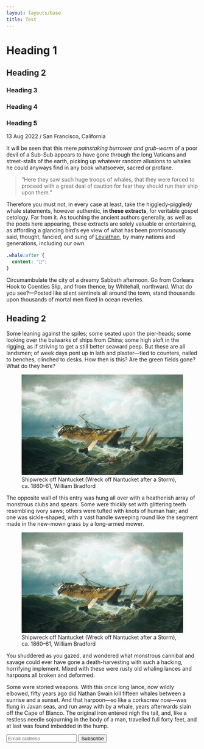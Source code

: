```yaml
---
layout: layouts/base
title: Test
---
```


# Heading 1

## Heading 2

### Heading 3

### Heading 4

### Heading 5

<div class="note-meta">
  <time datetime="2022-08-13">13 Aug 2022</time> / San Francisco, California
</div>

It will be seen that this mere _painstaking burrower and grub-worm_ of a poor devil of a Sub-Sub appears to have gone through the long Vaticans and street-stalls of the earth, picking up whatever random allusions to whales he could anyways find in any book whatsoever, sacred or profane.

> “Here they saw such huge troops of whales, that they were forced to proceed with a great deal of caution for fear they should run their ship upon them.”

Therefore you must not, in every case at least, take the higgledy-piggledy whale statements, however authentic, **in these extracts**, for veritable gospel cetology. Far from it. As touching the ancient authors generally, as well as the poets here appearing, these extracts are solely valuable or entertaining, as affording a glancing bird’s eye view of what has been promiscuously said, thought, fancied, and sung of [Leviathan](https://www.gutenberg.org/files/2701/2701-h/2701-h.htm), by many nations and generations, including our own.

```css
.whale:after {
  content: "🐋";
}
```

Circumambulate the city of a dreamy Sabbath afternoon. Go from Corlears Hook to Coenties Slip, and from thence, by Whitehall, northward. What do you see?—Posted like silent sentinels all around the town, stand thousands upon thousands of mortal men fixed in ocean reveries.

## Heading 2

Some leaning against the spiles; some seated upon the pier-heads; some looking over the bulwarks of ships from China; some high aloft in the rigging, as if striving to get a still better seaward peep. But these are all landsmen; of week days pent up in lath and plaster—tied to counters, nailed to benches, clinched to desks. How then is this? Are the green fields gone? What do they here?

<figure>
  <img src="/images/boat.jpg" />
  <figcaption>Shipwreck off Nantucket (Wreck off Nantucket after a Storm), ca. 1860–61, William Bradford</figcaption>
</figure>

The opposite wall of this entry was hung all over with a heathenish array of monstrous clubs and spears. Some were thickly set with glittering teeth resembling ivory saws; others were tufted with knots of human hair; and one was sickle-shaped, with a vast handle sweeping round like the segment made in the new-mown grass by a long-armed mower.

<figure class="about-img no-margin">
  <img src="/images/boat.jpg" />
  <figcaption>Shipwreck off Nantucket (Wreck off Nantucket after a Storm), ca. 1860–61, William Bradford</figcaption>
</figure>

You shuddered as you gazed, and wondered what monstrous cannibal and savage could ever have gone a death-harvesting with such a hacking, horrifying implement. Mixed with these were rusty old whaling lances and harpoons all broken and deformed.

Some were storied weapons. With this once long lance, now wildly elbowed, fifty years ago did Nathan Swain kill fifteen whales between a sunrise and a sunset. And that harpoon—so like a corkscrew now—was flung in Javan seas, and run away with by a whale, years afterwards slain off the Cape of Blanco. The original iron entered nigh the tail, and, like a restless needle sojourning in the body of a man, travelled full forty feet, and at last was found imbedded in the hump.

<form action="https://buttondown.email/api/emails/embed-subscribe/robinrendle" method="post" target="popupwindow" onsubmit="window.open('https://buttondown.email/robinrendle', 'popupwindow')" class="embeddable-buttondown-form astro-2WPH57EV">
  <div class="inputs astro-2WPH57EV">
    <input type="email" name="email" id="bd-email" required="" placeholder="Email address" class="astro-2WPH57EV">
    <input type="submit" value="Subscribe" class="astro-2WPH57EV">
  </div>
</form>
